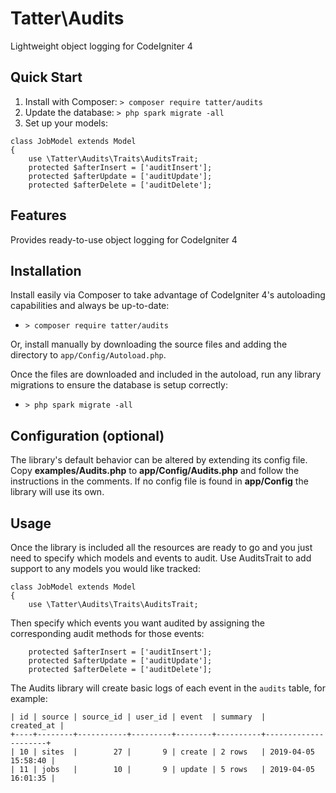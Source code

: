 # Tatter\Audits
Lightweight object logging for CodeIgniter 4

## Quick Start

1. Install with Composer: `> composer require tatter/audits`
2. Update the database: `> php spark migrate -all`
3. Set up your models:

```
class JobModel extends Model
{
	use \Tatter\Audits\Traits\AuditsTrait;
	protected $afterInsert = ['auditInsert'];
	protected $afterUpdate = ['auditUpdate'];
	protected $afterDelete = ['auditDelete'];
```


## Features

Provides ready-to-use object logging for CodeIgniter 4

## Installation

Install easily via Composer to take advantage of CodeIgniter 4's autoloading capabilities
and always be up-to-date:
* `> composer require tatter/audits`

Or, install manually by downloading the source files and adding the directory to
`app/Config/Autoload.php`.

Once the files are downloaded and included in the autoload, run any library migrations
to ensure the database is setup correctly:
* `> php spark migrate -all`

## Configuration (optional)

The library's default behavior can be altered by extending its config file. Copy
**examples/Audits.php** to **app/Config/Audits.php** and follow the instructions in the
comments. If no config file is found in **app/Config** the library will use its own.

## Usage

Once the library is included all the resources are ready to go and you just need to
specify which models and events to audit. Use AuditsTrait to add support to any models
you would like tracked:

```
class JobModel extends Model
{
	use \Tatter\Audits\Traits\AuditsTrait;
```

Then specify which events you want audited by assigning the corresponding audit methods
for those events:

```
	protected $afterInsert = ['auditInsert'];
	protected $afterUpdate = ['auditUpdate'];
	protected $afterDelete = ['auditDelete'];
```

The Audits library will create basic logs of each event in the `audits` table, for example:

```
| id | source | source_id | user_id | event  | summary  |          created_at |
+----+--------+-----------+---------+--------+----------+---------------------+
| 10 | sites  |        27 |       9 | create | 2 rows   | 2019-04-05 15:58:40 |
| 11 | jobs   |        10 |       9 | update | 5 rows   | 2019-04-05 16:01:35 |
````
